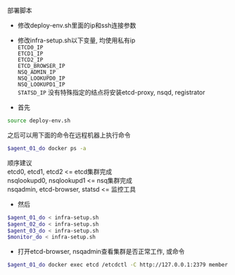 部署脚本

- 修改deploy-env.sh里面的ip和ssh连接参数

- 修改infra-setup.sh以下变量, 均使用私有ip  
`ETCD0_IP`  
`ETCD1_IP`  
`ETCD2_IP`  
`ETCD_BROWSER_IP`  
`NSQ_ADMIN_IP`  
`NSQ_LOOKUPD0_IP`  
`NSQ_LOOKUPD1_IP`  
`STATSD_IP`
没有特殊指定的结点将安装etcd-proxy, nsqd, registrator

- 首先
```bash
source deploy-env.sh
```
之后可以用下面的命令在远程机器上执行命令
```bash
$agent_01_do docker ps -a
```
顺序建议  
etcd0, etcd1, etcd2 <= etcd集群完成  
nsqlookupd0, nsqlookupd1 <= nsq集群完成  
nsqadmin, etcd-browser, statsd <= 监控工具  

- 然后
```bash
$agent_01_do < infra-setup.sh
$agent_02_do < infra-setup.sh
$agent_03_do < infra-setup.sh
$monitor_do < infra-setup.sh
```

- 打开etcd-browser, nsqadmin查看集群是否正常工作, 或命令
```bash
$agent_01_do docker exec etcd /etcdctl -C http://127.0.0.1:2379 member list
```
